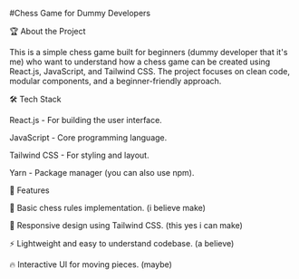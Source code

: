 #Chess Game for Dummy Developers

🏆 About the Project

This is a simple chess game built for beginners (dummy developer that it's me) who want to understand how a chess game can be created using React.js, JavaScript, and Tailwind CSS. The project focuses on clean code, modular components, and a beginner-friendly approach.

🛠️ Tech Stack

React.js - For building the user interface.

JavaScript - Core programming language.

Tailwind CSS - For styling and layout.

Yarn - Package manager (you can also use npm).

🚀 Features

🏁 Basic chess rules implementation. (i believe make)

🎨 Responsive design using Tailwind CSS. (this yes i can make)

⚡ Lightweight and easy to understand codebase. (a believe)

🔥 Interactive UI for moving pieces. (maybe)
